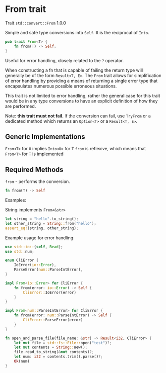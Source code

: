 # From trait


Trait `std::convert::From` 1.0.0

Simple and safe type conversions into `Self`. It is the reciprocal of `Into`.

```rust
pub trait From<T> {
    fn from(T) -> Self;
}
```

Useful for error handling, closely related to the `?` operator.

When constructing a fn that is capable of failing the return type will
generally be of the form `Result<T, E>`. The `From` trait allows for 
simplification of error handling by providing a means of returning a single error 
type that encapsulates numerous possible erroneous situations.

This trait is not limited to error handling, rather the general case for this
trait would be in any type conversions to have an explicit definition of how
they are performed.

Note: **this trait must not fail**. If the conversion can fail, use `TryFrom` 
or a dedicated method which returns an `Option<T>` or a `Result<T, E>`.


## Generic Implementations

`From<T>` for `U` implies `Into<U>` for `T`
`from` is reflexive, which means that `From<T>` for `T` is implemented


## Required Methods

`from` - performs the conversion.

```rust
fn from(T) -> Self
```

Examples:

String implements `From<&str>`

```rust
let string = "hello".to_string();
let other_string = String::from("hello");
assert_eq!(string, other_string);
```


Example usage for error handling

```rust
use std::io::{self, Read};
use std::num;

enum CliError {
    IoError(io::Error),
    ParseError(num::ParseIntError),
}

impl From<io::Error> for CliError {
    fn from(error: io::Error) -> Self {
        CliError::IoError(error)
    }
}

impl From<num::ParseIntError> for CliError {
    fn from(error: num::ParseIntError) -> Self {
        CliError::ParseError(error)
    }
}

fn open_and_parse_file(file_name: &str) -> Result<i32, CliError> {
    let mut file = std::fs::File::open("test")?;
    let mut contents = String::new();
    file.read_to_string(&mut contents)?;
    let num: i32 = contents.trim().parse()?;
    Ok(num)
}
```
